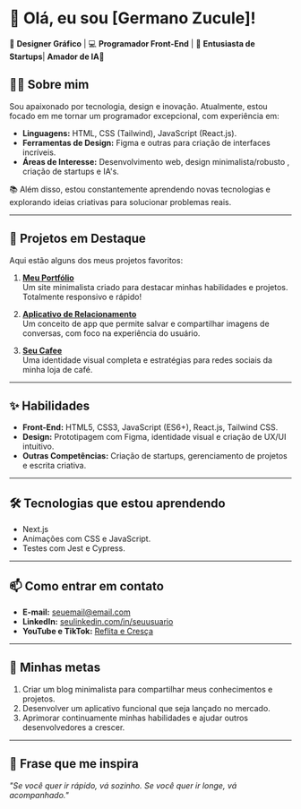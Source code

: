 

# 👋 Olá, eu sou [Germano Zucule]!

🎨 **Designer Gráfico** | 💻 **Programador Front-End** | 🚀 **Entusiasta de Startups**| **Amador de IA🤖**

## 🧑‍💻 Sobre mim
Sou apaixonado por tecnologia, design e inovação. Atualmente, estou focado em me tornar um programador excepcional, com experiência em:
- **Linguagens:** HTML, CSS (Tailwind), JavaScript (React.js).
- **Ferramentas de Design:** Figma e outras para criação de interfaces incríveis.
- **Áreas de Interesse:** Desenvolvimento web, design minimalista/robusto , criação de startups e IA's.

📚 Além disso, estou constantemente aprendendo novas tecnologias e explorando ideias criativas para solucionar problemas reais.

---

## 🌟 Projetos em Destaque
Aqui estão alguns dos meus projetos favoritos:

1. **[Meu Portfólio](#)**  
   Um site minimalista criado para destacar minhas habilidades e projetos. Totalmente responsivo e rápido!  

2. **[Aplicativo de Relacionamento](#)**  
   Um conceito de app que permite salvar e compartilhar imagens de conversas, com foco na experiência do usuário.

3. **[Seu Cafee](#)**  
   Uma identidade visual completa e estratégias para redes sociais da minha loja de café.

---

## ✨ Habilidades
- **Front-End:** HTML5, CSS3, JavaScript (ES6+), React.js, Tailwind CSS.
- **Design:** Prototipagem com Figma, identidade visual e criação de UX/UI intuitivo.
- **Outras Competências:** Criação de startups, gerenciamento de projetos e escrita criativa.

---

## 🛠️ Tecnologias que estou aprendendo
- Next.js
- Animações com CSS e JavaScript.
- Testes com Jest e Cypress.

---

## 📫 Como entrar em contato
- **E-mail:** [seuemail@email.com](mailto:seuemail@email.com)
- **LinkedIn:** [seulinkedin.com/in/seuusuario](#)
- **YouTube e TikTok:** [Reflita e Cresça](#)

---

## 🚀 Minhas metas
1. Criar um blog minimalista para compartilhar meus conhecimentos e projetos.
2. Desenvolver um aplicativo funcional que seja lançado no mercado.
3. Aprimorar continuamente minhas habilidades e ajudar outros desenvolvedores a crescer.

---

## 🎯 Frase que me inspira
*"Se você quer ir rápido, vá sozinho. Se você quer ir longe, vá acompanhado."*

